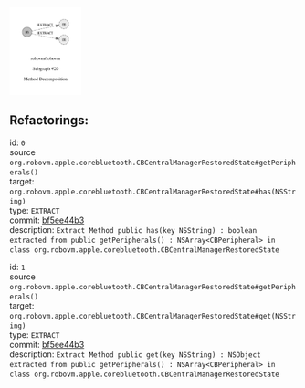 <img src=subgraph_atomic_20.svg width=25%>

## Refactorings:

id: `0`\
source `org.robovm.apple.corebluetooth.CBCentralManagerRestoredState#getPeripherals()`\
target: `org.robovm.apple.corebluetooth.CBCentralManagerRestoredState#has(NSString)`\
type: `EXTRACT`\
commit: [bf5ee44b3](https://github.com/robovm/robovm/commit/bf5ee44b3b576e01ab09cae9f50300417b01dc07)\
description: `Extract Method public has(key NSString) : boolean extracted from public getPeripherals() : NSArray<CBPeripheral> in class org.robovm.apple.corebluetooth.CBCentralManagerRestoredState`

id: `1`\
source `org.robovm.apple.corebluetooth.CBCentralManagerRestoredState#getPeripherals()`\
target: `org.robovm.apple.corebluetooth.CBCentralManagerRestoredState#get(NSString)`\
type: `EXTRACT`\
commit: [bf5ee44b3](https://github.com/robovm/robovm/commit/bf5ee44b3b576e01ab09cae9f50300417b01dc07)\
description: `Extract Method public get(key NSString) : NSObject extracted from public getPeripherals() : NSArray<CBPeripheral> in class org.robovm.apple.corebluetooth.CBCentralManagerRestoredState`

